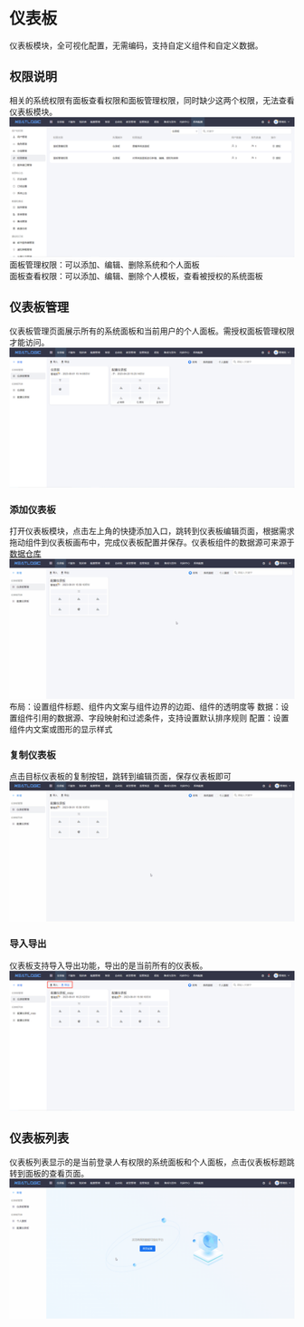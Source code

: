 # 仪表板
仪表板模块，全可视化配置，无需编码，支持自定义组件和自定义数据。

## 权限说明
相关的系统权限有面板查看权限和面板管理权限，同时缺少这两个权限，无法查看仪表板模块。
![](images/系统权限.png)
面板管理权限：可以添加、编辑、删除系统和个人面板<br>
面板查看权限：可以添加、编辑、删除个人模板，查看被授权的系统面板

## 仪表板管理
仪表板管理页面展示所有的系统面板和当前用户的个人面板。需授权面板管理权限才能访问。
![](images/仪表板管理.png)
### 添加仪表板
打开仪表板模块，点击左上角的快捷添加入口，跳转到仪表板编辑页面，根据需求拖动组件到仪表板画布中，完成仪表板配置并保存。仪表板组件的数据源可来源于[数据仓库](../100.系统配置/数据仓库/数据仓库.md)
![](images/添加仪表板.gif)
布局：设置组件标题、组件内文案与组件边界的边距、组件的透明度等
数据：设置组件引用的数据源、字段映射和过滤条件，支持设置默认排序规则
配置：设置组件内文案或图形的显示样式

### 复制仪表板
点击目标仪表板的复制按钮，跳转到编辑页面，保存仪表板即可
![](images/复制仪表板.gif)

### 导入导出
仪表板支持导入导出功能，导出的是当前所有的仪表板。
![](images/仪表板导入导出.png)

## 仪表板列表
仪表板列表显示的是当前登录人有权限的系统面板和个人面板，点击仪表板标题跳转到面板的查看页面。
![](images/仪表板列表.gif)